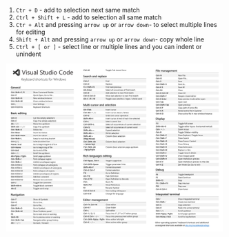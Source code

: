 1. `Ctr + D` -  add to selection next same match
2. `Ctrl + Shift + L` - add to selection all same match
2. `Ctr + Alt` and pressing `arrow up` or `arrow down`- to select multiple lines for editing
3. `Shift + Alt` and pressing `arrow up` or `arrow down`- copy whole line 
4. `Ctrl + [ or ]` - select line or multiple lines and you can indent or unindent

![alt text](images/keyboard-shortcuts-windows.png)